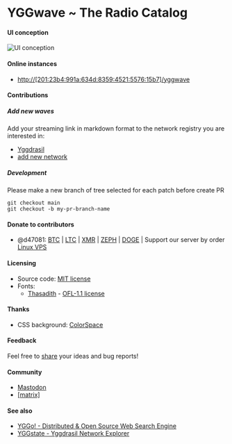 # YGGwave ~ The Radio Catalog

#### UI conception

![UI conception](https://github.com/YGGverse/YGGwave/blob/main/media/ui-conception.png?raw=true)

#### Online instances

* [http://[201:23b4:991a:634d:8359:4521:5576:15b7]/yggwave](http://[201:23b4:991a:634d:8359:4521:5576:15b7]/yggwave)

#### Contributions

##### Add new waves

Add your streaming link in markdown format to the network registry you are interested in:

* [Yggdrasil](https://github.com/YGGverse/YGGwave/blob/main/SIGNALS/YGGDRASIL.md)
* [add new network](https://github.com/YGGverse/YGGwave/blob/main/SIGNALS)

##### Development

Please make a new branch of tree selected for each patch before create PR

```
git checkout main
git checkout -b my-pr-branch-name
```

#### Donate to contributors

* @d47081: [BTC](https://www.blockchain.com/explorer/addresses/btc/bc1qngdf2kwty6djjqpk0ynkpq9wmlrmtm7e0c534y) | [LTC](https://live.blockcypher.com/ltc/address/LUSiqzKsfB1vBLvpu515DZktG9ioKqLyj7) | [XMR](835gSR1Uvka19gnWPkU2pyRozZugRZSPHDuFL6YajaAqjEtMwSPr4jafM8idRuBWo7AWD3pwFQSYRMRW9XezqrK4BEXBgXE) | [ZEPH](ZEPHsADHXqnhfWhXrRcXnyBQMucE3NM7Ng5ZVB99XwA38PTnbjLKpCwcQVgoie8EJuWozKgBiTmDFW4iY7fNEgSEWyAy4dotqtX) | [DOGE](https://dogechain.info/address/D5Sez493ibLqTpyB3xwQUspZvJ1cxEdRNQ) | Support our server by order [Linux VPS](https://www.yourserver.se/portal/aff.php?aff=610)

#### Licensing

* Source code: [MIT license](https://github.com/YGGverse/YGGwave/blob/main/LICENSE)
* Fonts:
  * [Thasadith](https://github.com/cadsondemak/Thasadith) - [OFL-1.1 license](https://github.com/googlefonts/fleurdeleah/blob/master/OFL.txt)

#### Thanks

* CSS background: [ColorSpace](https://mycolor.space/gradient?ori=to+right+top&hex=%23041B41&hex2=%232AB8C6&sub=1)

#### Feedback

Feel free to [share](https://github.com/YGGverse/YGGwave/issues) your ideas and bug reports!

#### Community

* [Mastodon](https://mastodon.social/@YGGverse)
* [[matrix]](https://matrix.to/#/#YGGwave:matrix.org)

#### See also

* [YGGo! - Distributed & Open Source Web Search Engine](https://github.com/YGGverse/YGGo)
* [YGGstate - Yggdrasil Network Explorer](https://github.com/YGGverse/YGGstate)